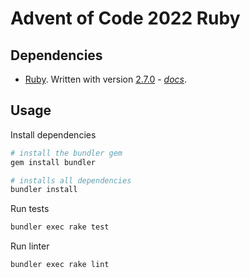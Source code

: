 # Advent of Code 2022 Ruby

## Dependencies

- [Ruby](https://www.ruby-lang.org/en/). Written with version [2.7.0](https://www.ruby-lang.org/en/news/2019/12/25/ruby-2-7-0-released/) - _[docs](https://docs.ruby-lang.org/en/2.7.0/)_.

## Usage

Install dependencies

```bash
# install the bundler gem
gem install bundler

# installs all dependencies
bundler install
```

Run tests

```bash
bundler exec rake test
```

Run linter

```bash
bundler exec rake lint
```
